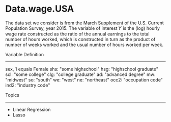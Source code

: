 # Data.wage.USA

The data set we consider is from the March Supplement of the U.S. Current Population Survey, year 2015. 
The variable of interest 𝑌 is the (log) hourly wage rate constructed as the ratio of the annual earnings to the total number of hours worked, which is constructed in turn as the product of number of weeks worked and the usual number of hours worked per week. 


Variable Definition
___________________

sex, 1 equals Female
shs: "some highschool"
hsg: "highschool graduate"
scl: "some college"
clg: "college graduate"
ad: "advanced degree"
mw: "midwest"
so: "south"
we: "west"
ne: "northeast"
occ2: "occupation code"
ind2: "industry code"

Topics
________________

* Linear Regression
* Lasso
